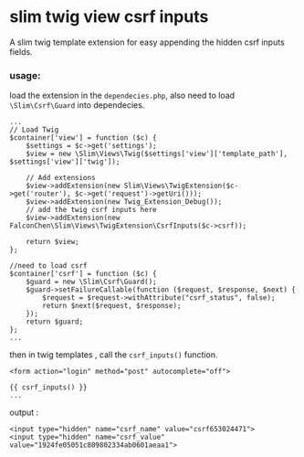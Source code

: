 # slim twig view csrf inputs

A slim twig template extension for easy appending the hidden csrf inputs fields.


### usage:

load the extension in the `dependecies.php`, also need to load `\Slim\Csrf\Guard` into dependecies.
 
```
...
// Load Twig
$container['view'] = function ($c) {
    $settings = $c->get('settings');
    $view = new \Slim\Views\Twig($settings['view']['template_path'], $settings['view']['twig']);

    // Add extensions
    $view->addExtension(new Slim\Views\TwigExtension($c->get('router'), $c->get('request')->getUri()));
    $view->addExtension(new Twig_Extension_Debug());
    // add the twig csrf inputs here 
    $view->addExtension(new FalconChen\Slim\Views\TwigExtension\CsrfInputs($c->csrf));
    
    return $view;
};

//need to load csrf 
$container['csrf'] = function ($c) {
    $guard = new \Slim\Csrf\Guard();
    $guard->setFailureCallable(function ($request, $response, $next) {
        $request = $request->withAttribute("csrf_status", false);
        return $next($request, $response);
    });
    return $guard;
};
...
```

then in twig templates , call the `csrf_inputs()` function.

```
<form action="login" method="post" autocomplete="off">

{{ csrf_inputs() }}
...

```

output :
```
<input type="hidden" name="csrf_name" value="csrf653024471">
<input type="hidden" name="csrf_value" value="1924fe05051c809802334ab0601aeaa1">

```
